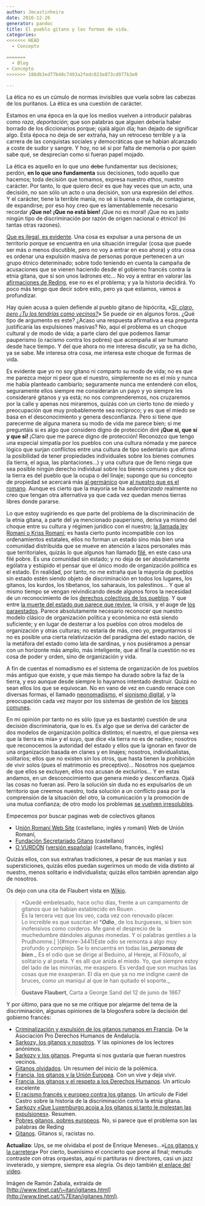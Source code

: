```yaml
---
author: Jmcastinheira
date: 2016-12-26
generator: pandoc
title: El pueblo gitano y las formas de vida.
categories:
<<<<<<< HEAD
  - Concepto

=======
  - Blog
- Concepto
>>>>>>> 186db3ed77b40c7493a2fedc023e873cd977b3e0

---
```




La ética no es un cúmulo de normas invisibles que vuela sobre las
cabezas de los puritanos. La ética es una cuestión de carácter.

Estamos en una época en la que los medios vuelven a introducir palabras
como *raza*, *deportación*; que son palabras que alguien debería haber
borrado de los diccionarios porque; ojalá algún día; han dejado de
significar algo. Esta época no deja de ser extraña, hay un retroceso
terrible y a la carrera de las conquistas sociales y democráticas que se
habían alcanzado a coste de sudor y sangre. Y hoy, no sé si por falta de
memoria o por quien sabe qué, se desprecian como si fueran papel mojado.

La ética es aquello en lo que uno ~~debe~~ fundamentar sus decisiones;
perdón, **en lo que uno fundamenta** sus decisiones, todo aquello que
hacemos; toda decisión que tomamos, expresa nuestro *ethos*, nuestro
carácter. Por tanto, lo que quiero decir es que hay veces que un acto,
una decisión, no son sólo un acto o una decisión, son una expresión del
*ethos*. Y el carácter, tiene la terrible manía, no sé si buena o mala,
de contagiarse, de expandirse; por eso hoy creo que es lamentablemente
necesario recordar **¡Que no!** **¡Que no está bien!** ¡Que no es moral!
¡Que no es justo ningún tipo de discriminación por razón de origen
nacional o étnico! (ni tantas otras razones).

[Que es ilegal, es
evidente](http://jurisnovus.blogspot.com/2010/09/francia-los-gitanos-y-el-respeto-los.html).
Una cosa es expulsar a una persona de un territorio porque se encuentra
en una situación irregular (cosa que puede ser más o menos discutible,
pero no voy a entrar en eso ahora) y otra cosa es ordenar una expulsión
masiva de personas porque pertenecen a un grupo étnico determinado;
sobre todo teniendo en cuenta la campaña de acusaciones que se vienen
haciendo desde el gobierno francés contra la etnia gitana, que si son
unos ladrones etc... No voy a entrar en valorar las [afirmaciones de
Reding](http://www.lavozdegalicia.es/mundo/2010/09/16/0003_8728226.htm),
ese no es el problema; y ya la historia decidirá. Yo poco más tengo que
decir sobre esto, pero ya que estamos, vamos a profundizar.

Hay quien acusa a quien defiende al pueblo gitano de hipócrita, «*[Si,
claro, pero ¿Tu los tendrías como
vecinos?](http://www.letrasdehercules.com/?p=3823)*» Se puede oir en
algunos foros. ¿Qué tipo de argumento es este? ¿Acaso una respuesta
afirmativa a esa pregunta justificaría las expulsiones masivas? No, aquí
el problema es un choque cultural y de modo de vida; a parte claro del
que podemos llamar pauperismo (o racismo contra los pobres) que acompaña
al ser humano desde hace tiempo. Y del que ahora no me interesa
discutir, ya se ha dicho, ya se sabe. Me interesa otra cosa, me interesa
este choque de formas de vida.

Es evidente que yo no soy gitano ni comparto su modo de vida; no es que
me parezca mejor ni peor que el nuestro, simplemente no es el mío y
nunca me había planteado cambiarlo; seguramente nunca me entenderé con
ellos, seguramente ellos siempre me considerarán un payo y yo siempre
les consideraré gitanos y ya está; no nos comprenderemos, nos cruzaremos
por la calle y apenas nos miraremos, quizás con un cierto tono de miedo
y preocupación que muy probablemente sea recíproco; y es que el miedo se
basa en el desconocimiento y genera desconfianza. Pero si tiene que
parecerme de alguna manera su modo de vida me parece bien; si me
preguntáis si es algo que considero digno de protección diré **¡Que si,
que sí y que sí!** ¡Claro que me parece digno de protección! Reconozco
que tengo una especial simpatía por los pueblos con una cultura nómada y
me parece lógico que surjan conflictos entre una cultura de tipo
sedentario que afirma la posibilidad de tener propiedades individuales
sobre los bienes comunes (la tierra, el agua, las plantaciones...) y una
cultura que de lleno niega que sea posible ningún derecho individual
sobre los bienes comunes y dice que la tierra es del pueblo que la ocupa
o del linaje; supongo que su concepto de propiedad se acercará más [al
germánico](http://es.wikipedia.org/wiki/Comunidad_de_bienes) que [al
nuestro que es el romano](http://es.wikipedia.org/wiki/Propiedad).
Aunque es cierto que la mayoría se ha *sedentarizado* realmente no creo
que tengan otra alternativa ya que cada vez quedan menos tierras libres
donde pararse.

Lo que estoy sugiriendo es que parte del problema de la discriminación
de la etnia gitana, a parte del ya mencionado pauperismo, deriva ya
mismo del choque entre su cultura y régimen jurídico con el nuestro; [la
llamada ley Romaní o Kriss
Romaní](http://nuestronombre.es/crearc/2005/04/04/kriss-roman-o-romaniya-sistema-jurdico-del-pueblo-rom-crearc/);
es hasta cierto punto incompatible con los ordenamientos estatales,
ellos no forman un estado sino más bien una comunidad distribuída que se
mueve en atención a lazos personales más que territoriales, quizás lo
que algunos han llamado
[filé](http://lasindias.net/indianopedia/Fil%C3%A9), en este caso una
filé pobre. Es una comunidad sin estado; y no deja de ser absolutamente
ególatra y estúpido el pensar que el único modo de organización política
es el estado. En realidad, por tanto, no me extraña que la mayoría de
pueblos sin estado estén siendo objeto de discriminación en todos los
lugares, los gitanos, los kurdos, los tibetanos, los saharauis, los
palestinos... Y que al mismo tiempo se vengan reivindicando desde
algunos foros la necesidad de un reconocimiento de los [derechos
colectivos de los
pueblos](http://www.observatorio.cl/observatorio/globalizacion/Noticias/Manifiesto%20de%20los%20Pueblos%20y%20Naciones%20sin%20Estado.htm).
Y que entre [la muerte del estado que parece que
revive](http://firgoa.usc.es/drupal/node/35947), la crisis, y el auge de
[los paraestados](http://lasindias.net/indianopedia/Paraestado). Parece
absolutamente necesario reconocer que nuestro modelo clásico de
organización política y económica no está siendo suficiente; y en lugar
de desterrar a los pueblos con otros modelos de organización y otras
culturas; no estaría de más, creo yo, preguntarnos si no es posible una
cierta relativización del paradigma del estado nación, de la metáfora
del estado como lata de sardinas, y nos pusiéramos a pensar con un
horizonte más amplio, más inteligente, que al final la cuestión no es
cosa de poder y orden, sino de organización y vida.

A fin de cuentas el nomadismo es el sistema de organización de los
pueblos más antiguo que existe, y que más tiempo ha durado sobre la faz
de la tierra, y eso aunque desde siempre lo hayamos intentado destruir.
Quizá no sean ellos los que se equivocan. No en vano de vez en cuando
renace con diversas formas, el llamado
[neonomadismo](http://lasindias.net/indianopedia/Neonomadismo), el
[sionismo digital](http://lasindias.net/indianopedia/Sionismo_digital),
y la preocupación cada vez mayor por los sistemas de gestión de los
[bienes comunes](http://www.bienescomunes.org/).

En mi opinión por tanto no es sólo (que ya es bastante) cuestión de una
decisión discriminatoria, que lo es. Es algo que se deriva del carácter
de dos modelos de organización política distintos; el nuestro, el que
piensa «es que la tierra es mía» y el suyo, que dice «la tierra no es de
nadie»; nosotros que reconocemos la autoridad del estado y ellos que la
ignoran en favor de una organización basada en clanes y en linajes;
nosotros, individualistas, solitarios; ellos que no existen sin los
otros, que hasta tienen la prohibición de vivir solos (pues el
matrimonio es preceptivo)... Nosotros nos quejamos de que ellos se
excluyen, ellos nos acusan de excluirlos... Y en estas andamos, en un
desconocimiento que genera miedo y desconfianza. Ojalá las cosas no
fueran así. Pero la solución sin duda no es expulsarlos de un territorio
que creemos nuestro, toda solución a un conflicto pasa por la
comprensión de la situación del otro, la comunicación y la promoción de
una mutua confianza; de otro modo los problemas [se vuelven
irresolubles](http://es.wikipedia.org/wiki/Dilema_del_prisionero).

Empecemos por buscar paginas web de colectivos gitanos

-   U[nión Romaní Web Site](http://www.unionromani.org/) (castellano,
    inglés y romaní) Web de Unión Romaní,
-   [Fundación Secretariado
    Gitano](http://www.gitanos.org/) (castellano)
-   [O VURDÓN](http://www.vurdon.it/) ([versión
    española](http://www.vurdon.it/spanish.htm)) (castellano, francés,
    inglés)

Quizás ellos, con sus extrañas tradiciones, a pesar de sus manías y sus
supersticiones, quizás ellos puedan sugerirnos un modo de vida distinto
al nuestro, menos solitario e individualista; quizás ellos también
aprendan algo de nosotros.

Os dejo con una cita de Flaubert vista
en [Wikio](http://e-blogs.wikio.es/flaubert-los-gitanos-y-el-odio-de-los-burgueses).

> *Quedé embelesado, hace ocho días, frente a un campamento de gitanos
> que se habían establecido en Rouen .\
> Es la tercera vez que los veo, cada vez con renovado placer.\
> Lo increíble es que suscitan el ****Odio***\_ de los burgueses, si
> bien son inofensivos como corderos. Me gané el desprecio de la
> muchedumbre dándoles algunas monedas. Y oí palabras gentiles a la
> Prudhomme.[ ]{#more-3441}Este odio se remonta a algo muy profundo y
> complejo. Se lo encuentra en todas las\_***personas de bien***.\_ Es
> el odio que se dirige al Beduino, al Hereje, al Filósofo, al solitario
> y al poeta. Y es allí que anida el miedo. Yo, que siempre estoy del
> lado de las minorías, me exaspero. Es verdad que son muchas las cosas
> que me exasperan. El día en que ya no me indigne caeré de bruces, como
> un maniquí al que le han quitado el soporte.\_
>
> **Gustave Flaubert**, Carta a George Sand del 12 de junio de 1867

Y por último, para que no se me critique por alejarme del tema de la
discriminación, algunas opiniones de la blogosfera sobre la decisión del
gobierno francés:

-   [Criminalización y expulsión de los gitanos rumanos en
    Francia](http://www.apdha.org/index.php?option=com_content&task=view&id=793&Itemid=63).
    De la Asociación Pro Derechos Humanos de Andalucía.
-   [Sarkozy, los gitanos y
    nosotros](http://www.eltonodelavoz.com/2010/09/17/sarkozy-los-gitanos-y-nosotros-ni-tanto-ni-tan-calvo/).
    Y las opiniones de los lectores anónimos.
-   [Sarkozy y los gitanos](http://www.letrasdehercules.com/?p=3823).
    Pregunta si nos gustaría que fueran nuestros vecinos.
-   [Gitanos
    olvidados](http://derechoshumanosnews.blogspot.com/2010/09/gitanos-olvidados.html).
    Un resumen del inicio de la polémica.
-   [Francia, los gitanos y la Unión
    Europea](http://derechoshumanosnews.blogspot.com/2010/09/gitanos-olvidados.html).
    Con un vive y deja vivir.
-   [Francia, los gitanos y el respeto a los Derechos
    Humanos](http://jurisnovus.blogspot.com/2010/09/francia-los-gitanos-y-el-respeto-los.html).
    Un artículo excelente
-   [El racismo francés y europeo contra los
    gitanos](http://crisis-economica.blogspot.com/2010/09/el-racismo-frances-y-europeo-contra-los.html).
    Un artículo de Fidel Castro sobre la historia de la discriminación
    contra la etnia gitana.
-   [Sarkozy «Que Luxemburgo acoja a los gitanos si tanto le molestan
    las
    expulsiones»](http://ahoraesltiempo.blogspot.com/2010/09/sarkozy-que-luxemburgo-acoja-los.html).
    Resumen.
  -   [Pobres gitanos, pobres
    europeos](http://elblogdepepebouza.blogspot.com/2010/09/pobres-gitanos-pobres-europeos.html).
    No, si parece que el problema son las palabras de Reding
  -   [Gitanos](http://franciscovelasco.blogia.com/2010/091501-gitanos.php).
    Gitanos si, racistas no.

**Actualizo**: Ups, se me olvidaba el post de Enrique Meneses...»[Los
gitanos y la
carretera](http://www.enriquemeneses.com/2010/09/17/los-gitanos-y-la-carretera/)»
Por cierto, buenísimo el concierto que pone al final; menudo contraste
con otras orquestas, aquí ni partituras ni directores, casi un jazz
inveterado, y siempre, siempre esa alegría. Os dejo también [el enlace
del
video](http://www.youtube.com/watch?v=VvZbG7d32ps&feature=player_embedded#%21).

Imágen de Ramón Zabala, extraída de
[http://www.tinet.cat/\~itan/igitanes.html](http://www.tinet.cat/%7Eitan/igitanes.html).
